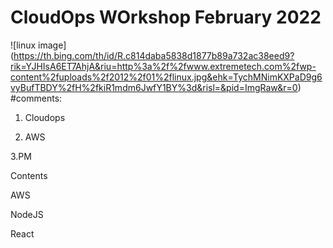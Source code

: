# CloudOps WOrkshop February 2022
![linux image] (https://th.bing.com/th/id/R.c814daba5838d1877b89a732ac38eed9?rik=YJHIsA6ET7AhjA&riu=http%3a%2f%2fwww.extremetech.com%2fwp-content%2fuploads%2f2012%2f01%2flinux.jpg&ehk=TychMNimKXPaD9g6vyBufTBDY%2fH%2fkiR1mdm6JwfY1BY%3d&risl=&pid=ImgRaw&r=0)
#comments:

1. Cloudops

2. AWS

3.PM


Contents

AWS

NodeJS


React



